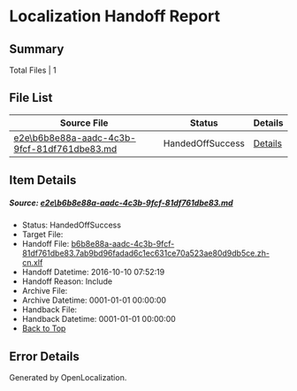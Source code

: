 # <a name='report-top'></a> Localization Handoff Report

## Summary
 Total Files | 1

## File List
 Source File | Status | Details 
 ----------- | ------ | ------- 
 [e2e\b6b8e88a-aadc-4c3b-9fcf-81df761dbe83.md](https://github.com/OpenLocalizationTestOrg/ol-test0/blob/94ecc48d776bd5ee144fac7b81033114475a3451/e2e/b6b8e88a-aadc-4c3b-9fcf-81df761dbe83.md) | HandedOffSuccess | [Details](#eeee96d0438243b46b767ed7288d9e1e6cac93081)

## Item Details
##### <a name='eeee96d0438243b46b767ed7288d9e1e6cac93081'></a> Source: [e2e\b6b8e88a-aadc-4c3b-9fcf-81df761dbe83.md](https://github.com/OpenLocalizationTestOrg/ol-test0/blob/94ecc48d776bd5ee144fac7b81033114475a3451/e2e/b6b8e88a-aadc-4c3b-9fcf-81df761dbe83.md)
* Status: HandedOffSuccess
* Target File: 
* Handoff File: [b6b8e88a-aadc-4c3b-9fcf-81df761dbe83.7ab9bd96fadad6c1ec631ce70a523ae80d9db5ce.zh-cn.xlf](https://github.com/OpenLocalizationTestOrg/ol-test0-handoff/blob/e02e3e306710ba22a4fb40914e47115c972d0f2c/ol-handoff/OpenLocalizationTestOrg/ol-test0-zhcn/qimu/ht/b6b8e88a-aadc-4c3b-9fcf-81df761dbe83.7ab9bd96fadad6c1ec631ce70a523ae80d9db5ce.zh-cn.xlf)
* Handoff Datetime: 2016-10-10 07:52:19
* Handoff Reason: Include
* Archive File: 
* Archive Datetime: 0001-01-01 00:00:00
* Handback File: 
* Handback Datetime: 0001-01-01 00:00:00
* [Back to Top](#report-top)


## Error Details

Generated by OpenLocalization.
